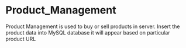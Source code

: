 # Product_Management
Product Management is used to buy or sell products in server. Insert the product data into MySQL database it will appear based on particular product URL
